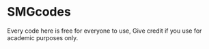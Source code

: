 # SMGcodes
  Every code here is free for everyone to use,
Give credit if you use for academic purposes only.

